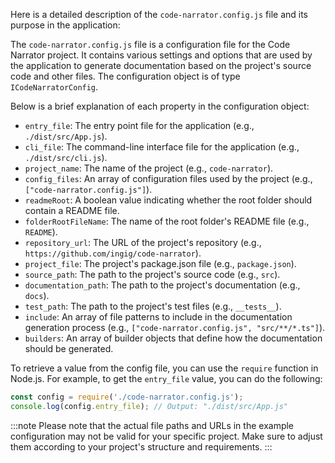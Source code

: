 Here is a detailed description of the `code-narrator.config.js` file and its purpose in the application:

The `code-narrator.config.js` file is a configuration file for the Code Narrator project. It contains various settings and options that are used by the application to generate documentation based on the project's source code and other files. The configuration object is of type `ICodeNarratorConfig`.

Below is a brief explanation of each property in the configuration object:

- `entry_file`: The entry point file for the application (e.g., `./dist/src/App.js`).
- `cli_file`: The command-line interface file for the application (e.g., `./dist/src/cli.js`).
- `project_name`: The name of the project (e.g., `code-narrator`).
- `config_files`: An array of configuration files used by the project (e.g., `["code-narrator.config.js"]`).
- `readmeRoot`: A boolean value indicating whether the root folder should contain a README file.
- `folderRootFileName`: The name of the root folder's README file (e.g., `README`).
- `repository_url`: The URL of the project's repository (e.g., `https://github.com/ingig/code-narrator`).
- `project_file`: The project's package.json file (e.g., `package.json`).
- `source_path`: The path to the project's source code (e.g., `src`).
- `documentation_path`: The path to the project's documentation (e.g., `docs`).
- `test_path`: The path to the project's test files (e.g., `__tests__`).
- `include`: An array of file patterns to include in the documentation generation process (e.g., `["code-narrator.config.js", "src/**/*.ts"]`).
- `builders`: An array of builder objects that define how the documentation should be generated.

To retrieve a value from the config file, you can use the `require` function in Node.js. For example, to get the `entry_file` value, you can do the following:

```javascript
const config = require('./code-narrator.config.js');
console.log(config.entry_file); // Output: "./dist/src/App.js"
```

:::note
Please note that the actual file paths and URLs in the example configuration may not be valid for your specific project. Make sure to adjust them according to your project's structure and requirements.
:::